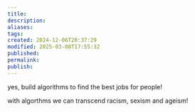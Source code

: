 ```yaml
---
title: 
description: 
aliases: 
tags: 
created: 2024-12-06T20:37:29
modified: 2025-03-08T17:55:32
published: 
permalink: 
publish: 
---
```



yes, build algorithms to find the best jobs for people!

with algorthms we can transcend racism, sexism and ageism!
